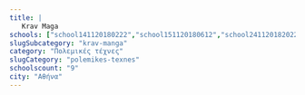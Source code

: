```yaml
---
title: |
   Krav Maga
schools: ["school141120180222","school151120180612","school241120182022","school171120181548","school231120180320","school151120180236","school141120181505","school141120181003","school141120180403"]
slugSubcategory: "krav-manga"
category: "Πολεμικές τέχνες"
slugCategory: "polemikes-texnes"
schoolscount: "9"
city: "Αθήνα"
---
```


